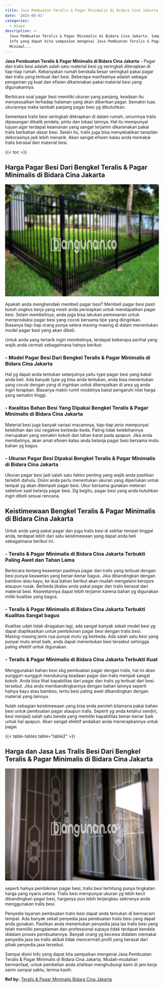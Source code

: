 ```yaml
---
title: Jasa Pembuatan Teralis & Pagar Minimalis di Bidara Cina Jakarta
date: '2025-08-01'
categories:
  - biaya
description: >-
  Jasa Pembuatan Teralis & Pagar Minimalis di Bidara Cina Jakarta. Sampai disini
  Info yang dapat kita sampaikan mengenai Jasa Pembuatan Teralis & Pagar
  Minimal...
---
```


**Jasa Pembuatan Teralis & Pagar Minimalis di Bidara Cina Jakarta** – Pagar dan tralis besi adalah salah satu material besi yg seringkali diterapkan di tiap-tiap rumah. Kebanyakan rumah berskala besar seringkali pakai pagar dan tralis yang terbuat dari besi. Beberapa manfaatnya adalah sebagai pengaman yg kuat dan efisien dikarenakan pakai material besi yang digunakannya.

Berbicara soal pagar besi memiliki ukuran yang panjang, keadaan itu menyesuaikan terhadap halaman yang akan diberikan pagar. Semakin luas ukurannya maka tambah panjang pagar besi yg dibutuhkan.

Sementara tralis besi seringkali diterapkan di dalam rumah, umumnya tralis dipasangan dibalik jendela, pintu dan lokasi lainnya. Hal itu mempunyai tujuan agar terdapat keamanan yang sangat terjamin dikarenakan pakai tralis berbahan dasar besi. Selain itu, tralis juga bisa menyebabkan tampilan dekorasinya jadi lebih menarik. Akan sangat efisien kalau anda memakai tralis berasal dari material besi.

{{< toc >}}

## Harga Pagar Besi Dari Bengkel Teralis & Pagar Minimalis di Bidara Cina Jakarta

![Jasa Pembuatan Teralis & Pagar Minimalis di Bidara Cina Jakarta](/images/pagar-minimalis-murah-09.png)

Apakah anda menghendaki membeli pagar besi? Membeli pagar besi pasti butuh ongkos kerja yang mesti anda persiapkan untuk mendapatkan pagar besi. Selain membelinya, anda juga bisa lakukan pemesanan untuk memproduksi pagar besi yang cocok bersama tipe yang diinginkan. Biasanya tiap-tiap orang punya selera masing-masing di dalam menentukan model pagar besi yang akan dibeli.

Untuk anda yang tertarik ingin membelinya, terdapat beberapa perihal yang wajib anda cermati sebagaimana halnya berikut:
### \- Model Pagar Besi Dari Bengkel Teralis & Pagar Minimalis di Bidara Cina Jakarta

Hal yg dapat anda tentukan selanjutnya yaitu type pagar besi yang bakal anda beli. Ada banyak type yg bisa anda tentukan, anda bisa menentukan yang cocok dengan yang di inginkan untuk ditempatkan di area yg anda ingin terapkan. Biasanya makin rumit modelnya bakal pengaruhi nilai harga yang semakin tinggi.

### \- Kwalitas Bahan Besi Yang Dipakai Bengkel Teralis & Pagar Minimalis di Bidara Cina Jakarta

Material besi juga banyak variasi macamnya, tiap-tiap jenis mempunyai kelebihan dan sisi negative berbeda-beda. Paling tidak kelebihannya merupakan yang semakin kokoh dan tahan karat pada apapun. Jika anda membelinya, akan amat efisien kalau anda belanja pagar besi bersama mutu bahan yg bagus.

### \- Ukuran Pagar Besi Dipakai Bengkel Teralis & Pagar Minimalis di Bidara Cina Jakarta

Ukuran pagar besi jadi salah satu faktor penting yang wajib anda pastikan terlebih dahulu. Disini anda perlu menentukan ukuran yang diperlukan untuk tempat yg akan ditempati pagar besi. Ukur bersama gunakan meteran sebelum saat belanja pagar besi. Dg begitu, pagar besi yang anda butuhkan ingin dibeli sesuai rencana.

## Keistimewaan Bengkel Teralis & Pagar Minimalis di Bidara Cina Jakarta

Untuk anda yang pakai pagar dan juga tralis besi di sekitar tempat tinggal anda, terdapat lebih dari satu keistimewaan yang dapat anda beli sebagaimana berikut ini.

### \- Teralis & Pagar Minimalis di Bidara Cina Jakarta Terbukti Paling Awet dan Tahan Lama

Berbicara tentang keawetan pastinya pagar dan tralis yang terbuat dengan besi punyai keawetan yang benar-benar bagus. Jika dibandingkan dengan bamboo atau kayu, ke dua bahan berikut akan mudah mengalami keropos ataupun rusak. Berbeda jikalau anda pakai pagar dan tralis berasal dari material besi. Keawetannya dapat lebih terjamin karena bahan yg digunakan miliki kualitas yang bagus.

### \- Teralis & Pagar Minimalis di Bidara Cina Jakarta Terbukti Kualitas Sangat bagus

Kualitas udah tidak diragukan lagi, ada sangat banyak sekali model besi yg dapat diaplikasikan untuk pembikinan pagar besi dengan tralis besi. Masing-masing jenis nya punyai mutu yg berbeda. Ada salah satu besi yang punyai mutu amat baik, anda dapat menentukan besi tersebut sehingga paling efektif untuk digunakan.

### \- Teralis & Pagar Minimalis di Bidara Cina Jakarta Terbukti Kuat

Menggunakan bahan besi sbg pembuatan pagar dengan tralis, hal ini akan sungguh-sungguh mendukung keadaan pagar dan tralis menjadi sangat kokoh. Anda bisa lihat kapabilitas dari pagar dan tralis yg terbuat dari besi tersebut. Jika anda membandingkannya dengan bahan lainnya seperti halnya kayu atau bamboo, tentu besi paling awet dibandingkan dengan material yang lainnya.

Itulah sebagian keistimewaan yang bisa anda peroleh bilamana pakai bahan besi untuk pembuatan pagar ataupun tralis. Seperti yg anda ketahui sendiri, besi menjadi salah satu benda yang memiliki kapabilitas benar-benar baik untuk hal apapun. Akan sangat efektif andaikan anda menerapkannya untuk pagar.

{{< table-tables table="table2" >}}

## Harga dan Jasa Las Tralis Besi Dari Bengkel Teralis & Pagar Minimalis di Bidara Cina Jakarta

![Jasa Pembuatan Teralis & Pagar Minimalis di Bidara Cina Jakarta](/images/teralis-minimalis-murah-25.png)

seperti halnya pembikinan pagar besi, tralis besi terhitung punya tingkatan harga yang nyaris setara. Tralis besi mempunyai ukuran yg lebih kecil dibandingkan pagar besi, harganya pun lebih terjangkau sekiranya anda menggunakan tralis besi.

Penyedia layanan pembuatan tralis besi dapat anda temukan di bermacam tempat. Ada banyak sekali penyedia jasa pembuatan tralis besi yang dapat anda gunakan. Pastikan anda menentukan penyedia jasa las tralis besi yang telah memiliki pengalaman dan professional supaya tidak terdapat kendala didalam proses pembuatannya. Banyak orang yg kecewa didalam memakai penyedia jasa las tralis akibat tidak mencermati profil yang berasal dari pihak penyedia jasa tersebut.

Sampai disini Info yang dapat kita sampaikan mengenai Jasa Pembuatan Teralis & Pagar Minimalis di Bidara Cina Jakarta, Mudah-mudahan bermanfaat, untuk pembelian anda silahkan menghubungi kami di jam kerja senin sampai sabtu, terima kasih.

**Ref by:** [Teralis & Pagar Minimalis Bidara Cina Jakarta](https://id.wikipedia.org/wiki/Teralis)
